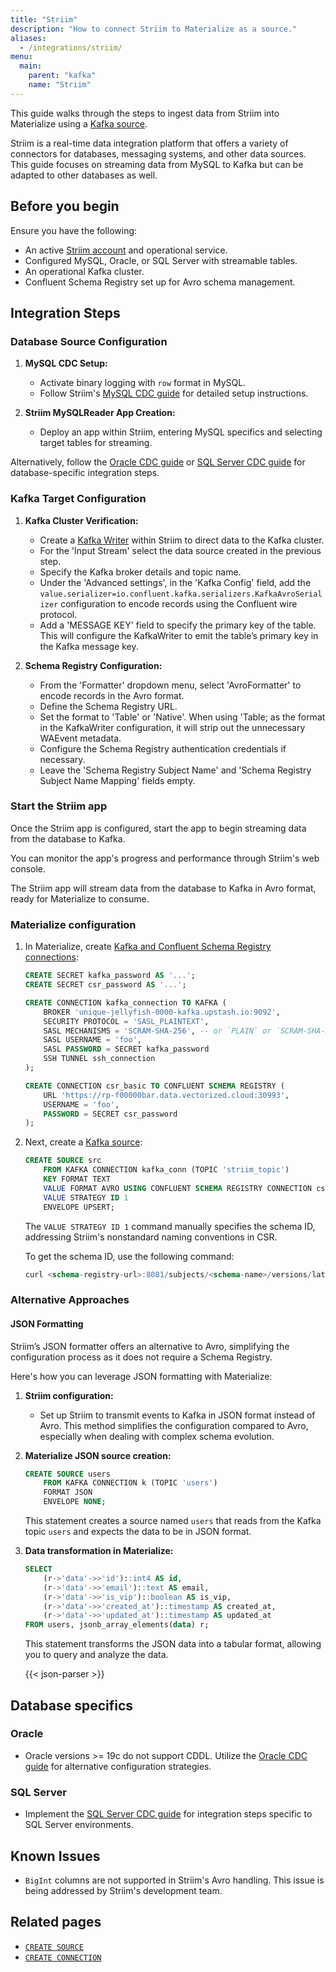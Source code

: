 ```yaml
---
title: "Striim"
description: "How to connect Striim to Materialize as a source."
aliases:
  - /integrations/striim/
menu:
  main:
    parent: "kafka"
    name: "Striim"
---
```


This guide walks through the steps to ingest data from Striim into Materialize using a [Kafka source](/sql/create-source/kafka/).

Striim is a real-time data integration platform that offers a variety of connectors for databases, messaging systems, and other data sources. This guide focuses on streaming data from MySQL to Kafka but can be adapted to other databases as well.

## Before you begin

Ensure you have the following:

- An active [Striim account](https://go2.striim.com/free-trial) and operational service.
- Configured MySQL, Oracle, or SQL Server with streamable tables.
- An operational Kafka cluster.
- Confluent Schema Registry set up for Avro schema management.

## Integration Steps

### Database Source Configuration

1. **MySQL CDC Setup:**
    - Activate binary logging with `row` format in MySQL.
    - Follow Striim's [MySQL CDC guide](https://www.striim.com/docs/GCP/StriimForBigQuery/en/prerequisite-checks-mysql.html) for detailed setup instructions.

2. **Striim MySQLReader App Creation:**
    - Deploy an app within Striim, entering MySQL specifics and selecting target tables for streaming.

Alternatively, follow the [Oracle CDC guide](https://www.striim.com/docs/en/oracle-database-cdc.html) or [SQL Server CDC guide](https://www.striim.com/docs/en/sql-server-cdc.html) for database-specific integration steps.

### Kafka Target Configuration

1. **Kafka Cluster Verification:**
    - Create a [Kafka Writer](https://www.striim.com/docs/en/kafka-writer.html) within Striim to direct data to the Kafka cluster.
    - For the 'Input Stream' select the data source created in the previous step.
    - Specify the Kafka broker details and topic name.
    - Under the 'Advanced settings', in the 'Kafka Config' field, add the `value.serializer=io.confluent.kafka.serializers.KafkaAvroSerializer` configuration to encode records using the Confluent wire protocol.
    - Add a 'MESSAGE KEY' field to specify the primary key of the table. This will configure the KafkaWriter to emit the table’s primary key in the Kafka message key.

2. **Schema Registry Configuration:**
    - From the 'Formatter' dropdown menu, select 'AvroFormatter' to encode records in the Avro format.
    - Define the Schema Registry URL.
    - Set the format to 'Table' or 'Native'. When using 'Table; as the format in the KafkaWriter configuration, it will strip out the unnecessary WAEvent metadata.
    - Configure the Schema Registry authentication credentials if necessary.
    - Leave the 'Schema Registry Subject Name' and 'Schema Registry Subject Name Mapping' fields empty.

### Start the Striim app

Once the Striim app is configured, start the app to begin streaming data from the database to Kafka.

You can monitor the app's progress and performance through Striim's web console.

The Striim app will stream data from the database to Kafka in Avro format, ready for Materialize to consume.

### Materialize configuration

1. In Materialize, create [Kafka and Confluent Schema Registry connections](/sql/create-connection/):

    ```sql
    CREATE SECRET kafka_password AS '...';
    CREATE SECRET csr_password AS '...';

    CREATE CONNECTION kafka_connection TO KAFKA (
        BROKER 'unique-jellyfish-0000-kafka.upstash.io:9092',
        SECURITY PROTOCOL = 'SASL_PLAINTEXT',
        SASL MECHANISMS = 'SCRAM-SHA-256', -- or `PLAIN` or `SCRAM-SHA-512`
        SASL USERNAME = 'foo',
        SASL PASSWORD = SECRET kafka_password
        SSH TUNNEL ssh_connection
    );

    CREATE CONNECTION csr_basic TO CONFLUENT SCHEMA REGISTRY (
        URL 'https://rp-f00000bar.data.vectorized.cloud:30993',
        USERNAME = 'foo',
        PASSWORD = SECRET csr_password
    );
    ```

2. Next, create a [Kafka source](/sql/create-source/kafka/):

    ```sql
    CREATE SOURCE src
        FROM KAFKA CONNECTION kafka_conn (TOPIC 'striim_topic')
        KEY FORMAT TEXT
        VALUE FORMAT AVRO USING CONFLUENT SCHEMA REGISTRY CONNECTION csr_conn
        VALUE STRATEGY ID 1
        ENVELOPE UPSERT;
    ```

    The `VALUE STRATEGY ID 1` command manually specifies the schema ID, addressing Striim's nonstandard naming conventions in CSR.

    To get the schema ID, use the following command:

    ```sql
    curl <schema-registry-url>:8081/subjects/<schema-name>/versions/latest | jq .id
    ```


### Alternative Approaches

#### JSON Formatting

Striim’s JSON formatter offers an alternative to Avro, simplifying the configuration process as it does not require a Schema Registry.

Here's how you can leverage JSON formatting with Materialize:

1. **Striim configuration:**
   - Set up Striim to transmit events to Kafka in JSON format instead of Avro. This method simplifies the configuration compared to Avro, especially when dealing with complex schema evolution.

2. **Materialize JSON source creation:**

    ```sql
    CREATE SOURCE users
        FROM KAFKA CONNECTION k (TOPIC 'users')
        FORMAT JSON
        ENVELOPE NONE;
    ```

    This statement creates a source named `users` that reads from the Kafka topic `users` and expects the data to be in JSON format.

3. **Data transformation in Materialize:**

    ```sql
    SELECT
        (r->'data'->>'id')::int4 AS id,
        (r->'data'->>'email')::text AS email,
        (r->'data'->>'is_vip')::boolean AS is_vip,
        (r->'data'->>'created_at')::timestamp AS created_at,
        (r->'data'->>'updated_at')::timestamp AS updated_at
    FROM users, jsonb_array_elements(data) r;
    ```

    This statement transforms the JSON data into a tabular format, allowing you to query and analyze the data.

    {{< json-parser >}}

## Database specifics

### Oracle

- Oracle versions >= 19c do not support CDDL. Utilize the [Oracle CDC guide](https://www.striim.com/docs/en/oracle-database-cdc.html) for alternative configuration strategies.

### SQL Server

- Implement the [SQL Server CDC guide](https://www.striim.com/docs/en/sql-server-cdc.html) for integration steps specific to SQL Server environments.

## Known Issues

- `BigInt` columns are not supported in Striim's Avro handling. This issue is being addressed by Striim's development team.

## Related pages

- [`CREATE SOURCE`](/sql/create-source/kafka/)
- [`CREATE CONNECTION`](/sql/create-connection/)
